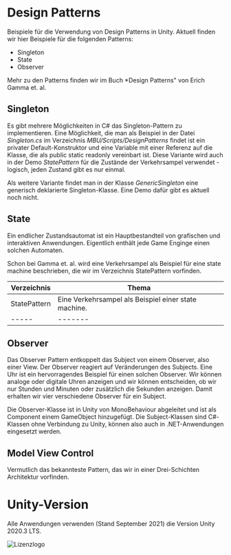 # Design Patterns
Beispiele für die Verwendung von Design Patterns in Unity.
Aktuell finden wir hier Beispiele für die folgenden Patterns:

* Singleton
* State
* Observer

Mehr zu den Patterns finden wir im Buch *Design Patterns" von Erich Gamma et. al.

## Singleton
Es gibt mehrere Möglichkeiten in C# das Singleton-Pattern zu implementieren.
Eine Möglichkeit, die man als Beispiel in der Datei *Singleton.cs* 
im Verzeichnis *MBU/Scripts/DesignPatterns* findet ist ein privater Default-Konstruktor
und eine Variable mit einer Referenz auf die Klasse, die als public static readonly
vereinbart ist. Diese Variante wird auch in der Demo *StatePattern*
für die Zustände der Verkehrsampel verwendet - logisch, jeden Zustand gibt es nur einmal.

Als weitere Variante findet man in der Klasse *GenericSingleton* eine generisch deklarierte
Singleton-Klasse. Eine Demo dafür gibt es aktuell noch nicht.

## State
Ein endlicher Zustandsautomat ist ein Hauptbestandteil von grafischen und interaktiven Anwendungen.
Eigentlich enthält jede Game Enginge einen solchen Automaten.  

Schon bei Gamma et. al. wird eine Verkehrsampel als Beispiel für eine state machine beschrieben,
die wir im Verzeichnis StatePattern vorfinden.

| Verzeichnis | Thema |
| ---- | --------------- |
| StatePattern | Eine Verkehrsampel als Beispiel einer state machine. |
| ----- | ------- |

## Observer
Das Observer Pattern entkoppelt das Subject von einem Observer, also einer View. Der Observer
reagiert auf Veränderungen des Subjects. Eine Uhr ist ein hervorragendes Beispiel für einen solchen
Observer. Wir können analoge oder digitale Uhren anzeigen und wir können entscheiden, ob wir nur
Stunden und Minuten oder zusätzlich die Sekunden anzeigen. Damit erhalten wir vier verschiedene Observer
für ein Subject.

Die Observer-Klasse ist in Unity von MonoBehaviour abgeleitet und ist als Component einem GameObject
hinzugefügt. Die Subject-Klassen sind C#-Klassen ohne Verbindung zu Unity, können also auch
in .NET-Anwendungen eingesetzt werden.

## Model View Control
Vermutlich das bekannteste Pattern, das wir in einer Drei-Schichten Architektur vorfinden.

# Unity-Version
Alle Anwendungen verwenden (Stand September 2021) die Version Unity 2020.3 LTS.


![Lizenzlogo](https://licensebuttons.net/l/by-nc-sa/3.0/de/88x31.png)

